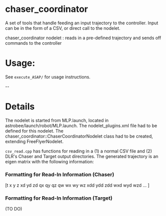 # chaser_coordinator

A set of tools that handle feeding an input trajectory to the controller. Input can be in the form of a CSV, or direct call to the nodelet.

chaser_coordinator nodelet : reads in a pre-defined trajectory and sends off commands to the controller

# Usage:

See `execute_ASAP/` for usage instructions.

--

# Details

The nodelet is started from MLP.launch, located in astrobee/launch/robot/MLP.launch.
The nodelet_plugins.xml file had to be defined for this nodelet.
The chaser_coordinator::ChaserCoordinatorNodelet class had to be created, extending FreeFlyerNodelet.

`csv_read.cpp` has functions for reading in a (1) a normal CSV file and (2) DLR's Chaser and Target output directories. The
generated trajectory is an eigen matrix with the following information:

### Formatting for Read-In Information (Chaser)
[t x y z xd yd zd qx qy qz qw wx wy wz xdd ydd zdd wxd wyd wzd
...
]

### Formatting for Read-In Information (Target)
(TO DO)

